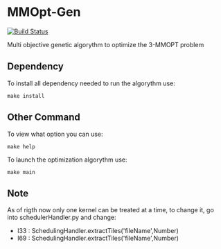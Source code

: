# MMOpt-Gen
[![Build Status](https://travis-ci.org/Ant-man74/MMOpt-Gen.svg?branch=master)](https://travis-ci.org/Ant-man74/MMOpt-Gen)

Multi objective genetic algorythm to optimize the 3-MMOPT problem

## Dependency

To install all dependency needed to run the algorythm use:

    make install

## Other Command

To view what option you can use:

    make help

To launch the optimization algorythm use:

    make main
  
## Note

As of rigth now only one kernel can be treated at a time, to change it, go into schedulerHandler.py and change:

 - l33 : SchedulingHandler.extractTiles('fileName',Number) 
 - l69 : SchedulingHandler.extractTiles('fileName',Number) 

